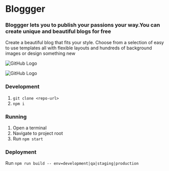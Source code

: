 # Bloggger 

### Bloggger lets you to publish your passions your way.You can create  unique and beautiful blogs for free
Create a beautiful blog that fits your style. Choose from a selection of easy to use templates all with flexible layouts and hundreds of background images or design something new

![GitHub Logo](https://user-images.githubusercontent.com/20472144/40553138-65c82de6-605f-11e8-8a15-283a046de838.png)

![GitHub Logo](https://user-images.githubusercontent.com/20472144/40553161-74134fac-605f-11e8-8b42-998a8a4ed6fc.png)


### Development
1. `git clone <repo-url>`
2. `npm i`

### Running
1. Open a terminal
2. Navigate to project root
3. Run `npm start`

### Deployment
Run `npm run build -- env=development|qa|staging|production`
